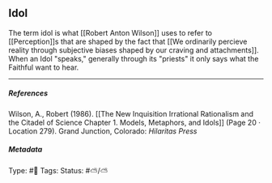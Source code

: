 ## Idol  # 

The term idol is what [[Robert Anton Wilson]] uses to refer to [[Perception]]s that are shaped by the fact that [[We ordinarily percieve reality through subjective biases shaped by our craving and attachments]]. When an Idol "speaks," generally through its "priests" it only says what the Faithful want to hear.

___

##### References

Wilson, A., Robert (1986). [[The New Inquisition Irrational Rationalism and the Citadel of Science Chapter 1. Models, Metaphors, and Idols]] (Page 20 · Location 279). Grand Junction, Colorado: _Hilaritas Press_

##### Metadata

Type: #🔴 
Tags:
Status: #⛅️/⛅️ 